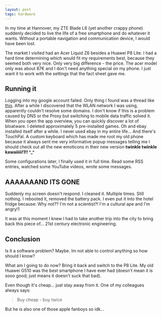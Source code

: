 ```yaml
---
layout: post
tags: hardware
---
```


In my time at Hannover, my ZTE Blade L6 (yet another crappy phone) suddenly decided to live the life of a free smartphone and do whatever it wants. Without a portable navigation and communication device, I would have been lost.

The market I visited had an Acer Liquid Z6 besides a Huawei P8 Lite. I had a hard time determining which would fit my requirements best, because they seemed both very nice. Only very big difference - the price. The acer model only was about 87€ and I don't need anything special on my phone. I just want it to work with the settings that the fact sheet gave me.

## Running it

Logging into my google account failed. Only thing I found was a thread like [this](https://productforums.google.com/forum/#!topic/play-de/Rj8kPHFY_KY;context-place=topicsearchin/play-de/category$3Aandere-google-play-inhalte). After a while I discovered that the WLAN network I was using, apparently couldn't resolve some domains. I don't know if this is a problem caused by DNS or the Proxy but switching to mobile data traffic solved it. When you open the app overview, you can quickly discover a lot of bloatware. I deleted approximately 5 pre-installed games. Oh and ebay installed itself after a while. I never used ebay in my entire life... And there's TouchPal. A custom keyboard which has made me root my old phone because it always sent me very informative popup messages telling me I should check out all the new emoticons in their new version **twinkle twinkle kawaiiiii!1!! ^_^**

Some configurations later, I finally used it in full time. Read some RSS entries, watched some YouTube videos, wrote some messages.

## AAAAAAAND ITS GONE

Suddenly my screen doesn't respond. I cleaned it. Multiple times. Still nothing. I rebooted it, removed the battery pack. I even put it into the hotel fridge because: Why not?? I'm not a scientist?! I'm a cultural ape and I'm angry!1

It was at this moment I knew I had to take another trip into the city to bring back this piece of... 21st century electronic engineering.

## Conclusion

Is it a software problem? Maybe. Im not able to control anything so how should I know?

What am I going to do now? Bring it back and switch to the P8 Lite. My old Huawei G510 was the best smartphone I have ever had (doesn't mean it is sooo good; just means it doesn't suck that bad).

Even though it's cheap... just stay away from it. One of my colleagues always says:

> Buy cheap - buy twice

But he is also one of those apple fanboys so idk...

